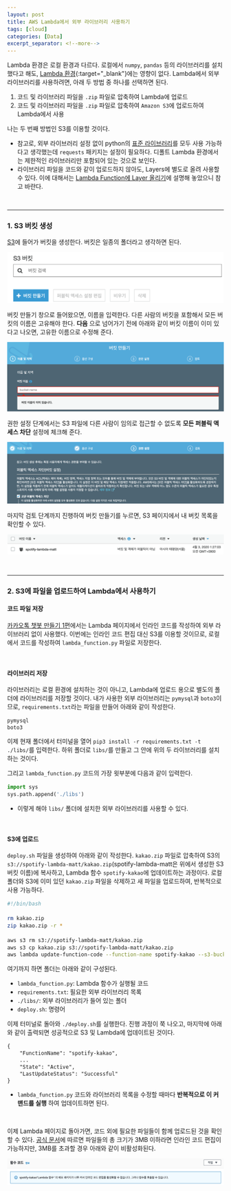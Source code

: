 ```yaml
---
layout: post
title: AWS Lambda에서 외부 라이브러리 사용하기
tags: [cloud]
categories: [Data]
excerpt_separator: <!--more-->
---
```

<!--more-->
Lambda 환경은 로컬 환경과 다르다. 로컬에서 `numpy`, `pandas` 등의 라이브러리를 설치했다고 해도, [Lambda 환경](https://docs.aws.amazon.com/lambda/latest/dg/lambda-runtimes.html){:target="_blank"}에는 영향이 없다. Lambda에서 외부 라이브러리를 사용하려면, 아래 두 방법 중 하나를 선택하면 된다.

1. 코드 및 라이브러리 파일을 `.zip` 파일로 압축하여 Lambda에 업로드
2. 코드 및 라이브러리 파일을 `.zip` 파일로 압축하여 `Amazon S3`에 업로드하여 Lambda에서 사용

나는 두 번째 방법인 S3를 이용할 것이다.
- 참고로, 외부 라이브러리 설정 없이 python의 [표준 라이브러리](https://docs.python.org/ko/3/library/index.html)를 모두 사용 가능하다고 생각했는데 `requests` 패키지는 설정이 필요하다. 디폴트 Lambda 환경에서는 제한적인 라이브러리만 포함되어 있는 것으로 보인다.
- 라이브러리 파일을 코드와 같이 업로드하지 않아도, Layers에 별도로 올려 사용할 수 있다. 이에 대해서는 [Lambda Function에 Layer 올리기](https://sulmasulma.github.io/cloud/2021/05/30/lambda-slack-bot.html#lambda-function%EC%97%90-layer-%EC%98%AC%EB%A6%AC%EA%B8%B0)에 설명해 놓았으니 참고 바란다.

<br>

---

### 1. S3 버킷 생성

[S3](https://s3.console.aws.amazon.com/s3/home)에 들어가 버킷을 생성한다. 버킷은 일종의 폴더라고 생각하면 된다.

![20200624-1-createbucket](/assets/20200624-1-createbucket.png)

버킷 만들기 창으로 들어왔으면, 이름을 입력한다. 다른 사람의 버킷을 포함해서 모든 버킷의 이름은 고유해야 한다. **다음** 으로 넘어가기 전에 아래와 같이 버킷 이름이 이미 있다고 나오면, 고유한 이름으로 수정해 준다.

![20200624-2-bucketname](/assets/20200624-2-bucketname.png)

권한 설정 단계에서는 S3 파일에 다른 사람이 임의로 접근할 수 없도록 **모든 퍼블릭 액세스 차단** 설정에 체크해 준다.

![20200624-3-bucketaccess](/assets/20200624-3-bucketaccess.png)

마지막 검토 단계까지 진행하여 버킷 만들기를 누르면, S3 페이지에서 내 버킷 목록을 확인할 수 있다.

![20200624-4-bucketlist](/assets/20200624-4-bucketlist.png)

<br>

---

### 2. S3에 파일을 업로드하여 Lambda에서 사용하기

#### 코드 파일 저장

[카카오톡 챗봇 만들기 1편](https://sulmasulma.github.io/data/2020/06/03/kakaotalk-chatbot.html)에서는 Lambda 페이지에서 인라인 코드를 작성하여 외부 라이브러리 없이 사용했다. 이번에는 인라인 코드 편집 대신 S3를 이용할 것이므로, 로컬에서 코드를 작성하여 `lambda_function.py` 파일로 저장한다.

<br>

#### 라이브러리 저장

라이브러리는 로컬 환경에 설치하는 것이 아니고, Lambda에 업로드 용으로 별도의 폴더에 라이브러리를 저장할 것이다. 내가 사용한 외부 라이브러리는 `pymysql`과 `boto3`이므로, `requirements.txt`라는 파일을 만들어 아래와 같이 작성한다.

```
pymysql
boto3
```

이제 현재 폴더에서 터미널을 열어 `pip3 install -r requirements.txt -t ./libs/`를 입력한다. 하위 폴더로 `libs/`를 만들고 그 안에 위의 두 라이브러리를 설치하는 것이다.

그리고 `lambda_function.py` 코드의 가장 윗부분에 다음과 같이 입력한다.

```py
import sys
sys.path.append('./libs')
```

- 이렇게 해야 `libs/` 폴더에 설치한 외부 라이브러리를 사용할 수 있다.

<br>

#### S3에 업로드

`deploy.sh` 파일을 생성하여 아래와 같이 작성한다. `kakao.zip` 파일로 압축하여 S3의 `s3://spotify-lambda-matt/kakao.zip`(spotify-lambda-matt은 위에서 생성한 S3 버킷 이름)에 복사하고, Lambda 함수 `spotify-kakao`에 업데이트하는 과정이다. 로컬 폴더와 S3에 이미 있던 `kakao.zip` 파일을 삭제하고 새 파일을 업로드하여, 반복적으로 사용 가능하다.

```sh
#!/bin/bash

rm kakao.zip
zip kakao.zip -r *

aws s3 rm s3://spotify-lambda-matt/kakao.zip
aws s3 cp kakao.zip s3://spotify-lambda-matt/kakao.zip
aws lambda update-function-code --function-name spotify-kakao --s3-bucket spotify-lambda-matt --s3-key kakao.zip
```

여기까지 하면 폴더는 아래와 같이 구성된다.
- `lambda_function.py`: Lambda 함수가 실행될 코드
- `requirements.txt`: 필요한 외부 라이브러리 목록
- `./libs/`: 외부 라이브러리가 들어 있는 폴더
- `deploy.sh`: 명령어

이제 터미널로 돌아와 `./deploy.sh`를 실행한다. 진행 과정이 쭉 나오고, 마지막에 아래와 같이 출력되면 성공적으로 S3 및 Lambda에 업데이트된 것이다.

```
{
    "FunctionName": "spotify-kakao",
    ...
    "State": "Active",
    "LastUpdateStatus": "Successful"
}
```

- `lambda_function.py` 코드와 라이브러리 목록을 수정할 때마다 **반복적으로 이 커맨드를 실행** 하여 업데이트하면 된다.


<br>

이제 Lambda 페이지로 돌아가면, 코드 외에 필요한 파일들이 함께 업로드된 것을 확인할 수 있다. [공식 문서](https://docs.aws.amazon.com/ko_kr/lambda/latest/dg/python-package.html)에 따르면 파일들의 총 크기가 3MB 이하라면 인라인 코드 편집이 가능하지만, 3MB를 초과할 경우 아래와 같이 비활성화된다.

![20200624-5-codeineditable](/assets/20200624-5-codeineditable.png)

<br>
